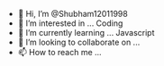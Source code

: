 - 👋 Hi, I’m @Shubham12011998
- 👀 I’m interested in ... Coding 
- 🌱 I’m currently learning ... Javascript
- 💞️ I’m looking to collaborate on ...
- 📫 How to reach me ...

<!---
Shubham12011998/Shubham12011998 is a ✨ special ✨ repository because its `README.md` (this file) appears on your GitHub profile.
You can click the Preview link to take a look at your changes.
--->
